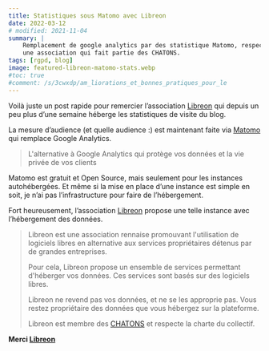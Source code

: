 ```yaml
---
title: Statistiques sous Matomo avec Libreon
date: 2022-03-12
# modified: 2021-11-04
summary: |
    Remplacement de google analytics par des statistique Matomo, respectueuses de la vie privée et hébergées en France par l’association Libreon. Libreon est 
    une association qui fait partie des CHATONS.
tags: [rgpd, blog]
image: featured-libreon-matomo-stats.webp
#toc: true
#comment: /s/3cwxdp/am_liorations_et_bonnes_pratiques_pour_le
---
```


Voilà juste un post rapide pour remercier l’association [Libreon](https://libreon.fr/) qui depuis un peu plus d’une semaine héberge les statistiques de visite du blog. 

La mesure d’audience (et quelle audience :) est maintenant faite via [Matomo](https://fr.matomo.org/) qui remplace Google Analytics. 

> L'alternative à Google Analytics qui protège vos données et la vie privée de vos clients

Matomo est gratuit et Open Source, mais seulement pour les instances autohébergées. Et même si la mise en place d’une instance est simple en soit, je n’ai pas l’infrastructure pour faire de l’hébergement. 

Fort heureusement, l’association [Libreon](https://libreon.fr/) propose une telle instance avec l’hébergement des données. 

> Libreon est une association rennaise promouvant l'utilisation de logiciels libres en alternative aux services propriétaires détenus par de grandes entreprises.
>
> Pour cela, Libreon propose un ensemble de services permettant d'héberger vos données. Ces services sont basés sur des logiciels libres.
>
> Libreon ne revend pas vos données, et ne se les approprie pas. Vous restez propriétaire des données que vous hébergez sur la plateforme.
>
> Libreon est membre des <abbr title="Collectif des Hébergeurs Alternatifs, Transparents, Ouverts, Neutres et Solidaires">[CHATONS](https://www.chatons.org/)</abbr> et respecte la charte du collectif.



**Merci [Libreon](https://libreon.fr/)**